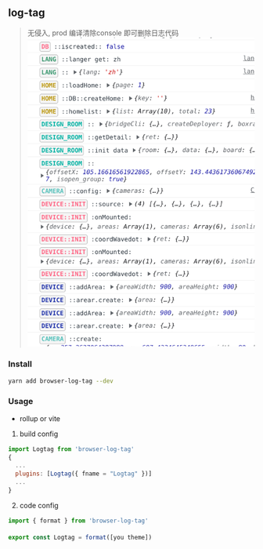 ## log-tag
> 无侵入, prod 编译清除console 即可删除日志代码
![snapshot](./log_tag.png)

### Install
```bash
yarn add browser-log-tag --dev
```

### Usage
- rollup or vite 

1. build config
```js
import Logtag from 'browser-log-tag'
{
  ...
  plugins: [Logtag({ fname = "Logtag" })]
  ...
}


```

2. code config
```js
import { format } from 'browser-log-tag'

export const Logtag = format([you theme])

```
